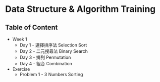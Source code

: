 # Data Structure & Algorithm Training

## Table of Content
+ Week 1
  + Day 1 - 選擇排序法 Selection Sort
  + Day 2 - 二元搜尋法 Binary Search
  + Day 3 - 排列 Permutation
  + Day 4 - 組合 Combination
+ Exercise
  + Problem 1 - 3 Numbers Sorting